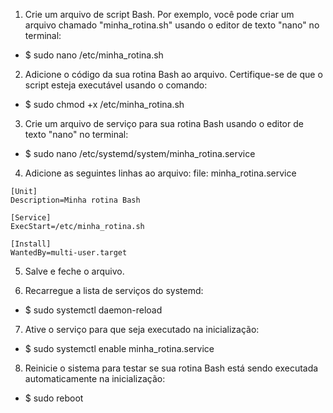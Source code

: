 1) Crie um arquivo de script Bash. Por exemplo, você pode criar um arquivo chamado "minha_rotina.sh" usando o editor de texto "nano" no terminal:
- $ sudo nano /etc/minha_rotina.sh

2) Adicione o código da sua rotina Bash ao arquivo. Certifique-se de que o script esteja executável usando o comando:
- $ sudo chmod +x /etc/minha_rotina.sh

3) Crie um arquivo de serviço para sua rotina Bash usando o editor de texto "nano" no terminal:
- $ sudo nano /etc/systemd/system/minha_rotina.service

4) Adicione as seguintes linhas ao arquivo:
file: minha_rotina.service
```
[Unit]
Description=Minha rotina Bash

[Service]
ExecStart=/etc/minha_rotina.sh

[Install]
WantedBy=multi-user.target
```
5) Salve e feche o arquivo.

6) Recarregue a lista de serviços do systemd:
- $ sudo systemctl daemon-reload

7) Ative o serviço para que seja executado na inicialização:
- $ sudo systemctl enable minha_rotina.service

8) Reinicie o sistema para testar se sua rotina Bash está sendo executada automaticamente na inicialização:
- $ sudo reboot

